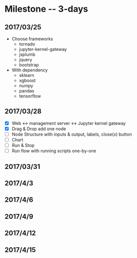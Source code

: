 # Milestone -- 3-days
## 2017/03/25
* Choose frameworks
    * tornado
    * jupyter-kernel-gateway
    * jsplumb
    * jquery
    * bootstrap
* With dependency
    * sklearn
    * xgboost
    * numpy
    * pandas
    * tensorflow

## 2017/03/28
- [x] Web <-> management server <-> Jupyter kernel gateway
- [x] Drag & Drop add one node
- [ ] Node Structure with inputs & output, labels, close(x) button
- [ ] Chart
- [ ] Run & Stop
- [ ] Run flow with running scripts one-by-one

## 2017/03/31

## 2017/4/3

## 2017/4/6

## 2017/4/9

## 2017/4/12

## 2017/4/15

